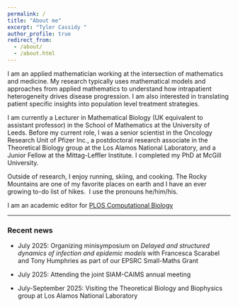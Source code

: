 ```yaml
---
permalink: /
title: "About me"
excerpt: "Tyler Cassidy "
author_profile: true
redirect_from: 
  - /about/
  - /about.html
---
```


 I am an applied mathematician working at the intersection of mathematics and medicine. My research typically uses mathematical models and approaches from applied mathematics to understand how intrapatient heterogeneity drives disease progression. I am also interested in translating patient specific insights into population level treatment strategies. 

 I am currently a Lecturer in Mathematical Biology (UK equivalent to assistant professor) in the School of Mathematics at the University of Leeds. Before my current role, I was a senior scientist in the Oncology Research Unit of Pfizer Inc., a postdoctoral research associate in the Theoretical Biology group at the Los Alamos National Laboratory, and a Junior Fellow at the Mittag-Leffler Institute. I completed my PhD at McGill University. 

 Outside of research, I enjoy running, skiing, and cooking. The Rocky Mountains are one of my favorite places on earth and I have an ever growing to-do list of hikes.
​
 I use the pronouns he/him/his.

 I am an academic editor for [PLOS Computational Biology](https://journals.plos.org/ploscompbiol/)

---
###  Recent news
- July 2025: Organizing minisymposium on _Delayed and structured dynamics of infection and epidemic models_ with Francesca Scarabel and Tony Humphries as part of our EPSRC Small-Maths Grant

- July 2025: Attending the joint SIAM-CAIMS annual meeting

- July-September 2025: Visiting the Theoretical Biology and Biophysics group at Los Alamos National Laboratory
